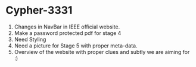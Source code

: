 # Cypher-3331
1) Changes in NavBar in IEEE official website.
2) Make a password protected pdf for stage 4
3) Need Styling
4) Need a picture for Stage 5 with proper meta-data.
5) Overview of the website with proper clues and subtly we are aiming for :)
